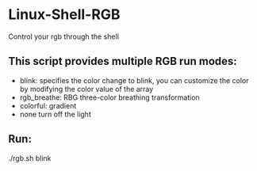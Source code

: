 # Linux-Shell-RGB
Control your rgb through the shell

## This script provides multiple RGB run modes:
* blink: specifies the color change to blink, you can customize the color by modifying the color value of the array
* rgb_breathe: RBG three-color breathing transformation
* colorful: gradient
* none turn off the light

## Run:
./rgb.sh blink
